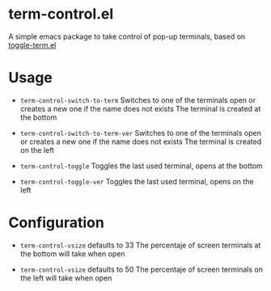 # term-control.el
A simple emacs package to take control of pop-up terminals, based on [toggle-term.el](https://github.com/justinlime/toggle-term.el)

# Usage

* `term-control-switch-to-term`
Switches to one of the terminals open or creates a new one if the name does not exists
The terminal is created at the bottom

* `term-control-switch-to-term-ver`
Switches to one of the terminals open or creates a new one if the name does not exists
The terminal is created on the left

* `term-control-toggle`
Toggles the last used terminal, opens at the bottom

* `term-control-toggle-ver`
Toggles the last used terminal, opens on the left

# Configuration

* `term-control-vsize` defaults to 33
The percentaje of screen terminals at the bottom will take when open

* `term-control-vsize` defaults to 50
The percentaje of screen terminals on the left will take when open
